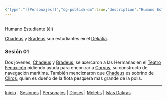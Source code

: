```yaml
---
{"type":"[[Personajes]]","dg-publish-dm":true,"description":"Humano Estudiante (él)","statblock":"[[Plebeyo]]","location":"[[Teatro Fenaxicón]]","dg-publish":true,"reference":"Jay (View Askewniverse)","image":"","permalink":"/personajes/bradeus/","dgPassFrontmatter":true}
---
```


<p><span><div data-callout-metadata="" data-callout-fold="" data-callout="info" class="callout node-insert-event"><div class="callout-title" dir="auto"><div class="callout-icon"><svg width="16" height="16"></svg></div><div class="callout-title-inner">Humano Estudiante (él)</div></div></div></span></p><p><span><a data-tooltip-position="top" aria-label="Personajes/Chadeus" data-href="Personajes/Chadeus" href="Personajes/Chadeus" class="internal-link" target="_blank" rel="noopener nofollow">Chadeus</a> y <a data-tooltip-position="top" aria-label="Personajes/Bradeus" data-href="Personajes/Bradeus" href="Personajes/Bradeus" class="internal-link" target="_blank" rel="noopener nofollow">Bradeus</a> son estudiantes en el <a data-tooltip-position="top" aria-label="Lugares/Dekatia" data-href="Lugares/Dekatia" href="Lugares/Dekatia" class="internal-link" target="_blank" rel="noopener nofollow">Dekatia</a>.</span></p><h3><span>Sesión 01</span></h3><p><span>Dos jóvenes, <a data-tooltip-position="top" aria-label="Personajes/Chadeus" data-href="Personajes/Chadeus" href="Personajes/Chadeus" class="internal-link" target="_blank" rel="noopener nofollow">Chadeus</a> y <a data-tooltip-position="top" aria-label="Personajes/Bradeus" data-href="Personajes/Bradeus" href="Personajes/Bradeus" class="internal-link" target="_blank" rel="noopener nofollow">Bradeus</a>, se acercaron a las Hermanas en el <a data-tooltip-position="top" aria-label="Lugares/Teatro Fenaxicón" data-href="Lugares/Teatro Fenaxicón" href="Lugares/Teatro Fenaxicón" class="internal-link" target="_blank" rel="noopener nofollow">Teatro Fenaxicón</a> pidiendo ayuda para encontrar a <a data-tooltip-position="top" aria-label="Objetos/Corvus" data-href="Objetos/Corvus" href="Objetos/Corvus" class="internal-link" target="_blank" rel="noopener nofollow">Corvus</a>, su constructo de navegación marítima. También mencionaron que <a data-tooltip-position="top" aria-label="Personajes/Chadeus" data-href="Personajes/Chadeus" href="Personajes/Chadeus" class="internal-link" target="_blank" rel="noopener nofollow">Chadeus</a> es sobrino de <a data-tooltip-position="top" aria-label="Personajes/Cliros" data-href="Personajes/Cliros" href="Personajes/Cliros" class="internal-link" target="_blank" rel="noopener nofollow">Cliros</a>, quien es dueño de la flota pesquera maś grande de la polis.</span></p><p><span><hr></span></p><span><span><a data-tooltip-position="top" aria-label="Almanaque/Inicio" data-href="Almanaque/Inicio" href="Almanaque/Inicio" class="internal-link" target="_blank" rel="noopener nofollow">Inicio</a> | <a data-tooltip-position="top" aria-label="Almanaque/Sesiones" data-href="Almanaque/Sesiones" href="Almanaque/Sesiones" class="internal-link" target="_blank" rel="noopener nofollow">Sesiones</a> | <a data-tooltip-position="top" aria-label="Almanaque/Personajes" data-href="Almanaque/Personajes" href="Almanaque/Personajes" class="internal-link" target="_blank" rel="noopener nofollow">Personajes</a> | <a data-tooltip-position="top" aria-label="Almanaque/Dioses" data-href="Almanaque/Dioses" href="Almanaque/Dioses" class="internal-link" target="_blank" rel="noopener nofollow">Dioses</a> | <a data-tooltip-position="top" aria-label="Lugares/Meletis" data-href="Lugares/Meletis" href="Lugares/Meletis" class="internal-link" target="_blank" rel="noopener nofollow">Meletis</a> | <a data-tooltip-position="top" aria-label="Lugares/Islas Dakras" data-href="Lugares/Islas Dakras" href="Lugares/Islas Dakras" class="internal-link" target="_blank" rel="noopener nofollow">Islas Dakras</a> </span></span>